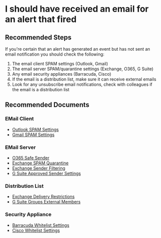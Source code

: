 <properties
    pageTitle="I should have received an email for an alert that fired"
    description="General troubleshooting guide for missing email from alerts."
    infoBubbleText="Some suggestions have been found to help solve your missing email issue quicker."
    service="microsoft.insights"
    resource="components"
    authors="debugthings"
    ms.author="jamdavi"
    articleId="insights_missingemail_diagnostic"
    diagnosticScenario="ApplicationInsightsMissingEmailDiagnostic"
    selfHelpType="diagnostics"
    productPesIds="15693"
    supportTopicIds=""
    cloudEnvironments="public, Fairfax"
 />
# I should have received an email for an alert that fired

## **Recommended Steps**

If you're certain that an alert has generated an event but has not sent an email notification you should check the following:

1. The email client SPAM settings (Outlook, Gmail)
2. The email server SPAM/quarantine settings (Exchange, O365, G Suite)
3. Any email security appliances (Barracuda, Cisco)
4. If the email is a distribution list, make sure it can receive external emails
5. Look for any unsubscribe email notifications, check with colleagues if the email is a distribution list

## **Recommended Documents**

### EMail Client

* [Outlook SPAM Settings](https://support.office.com/article/overview-of-the-junk-email-filter-5ae3ea8e-cf41-4fa0-b02a-3b96e21de089)<br>
* [Gmail SPAM Settings](https://support.google.com/mail/answer/6579?hl=en)<br>

### EMail Server

* [O365 Safe Sender](https://docs.microsoft.com/office365/SecurityCompliance/create-safe-sender-lists-in-office-365)<br>
* [Exchange SPAM Quarantine](https://docs.microsoft.com/Exchange/antispam-and-antimalware/antispam-protection/spam-quarantine)<br>
* [Exchange Sender Filtering](https://docs.microsoft.com/Exchange/antispam-and-antimalware/antispam-protection/sender-filtering)<br>
* [G Suite Approved Sender Settings](https://support.google.com/a/answer/2368132)<br>

### Distribution List

* [Exchange Delivery Restrictions](https://docs.microsoft.com/Exchange/recipients/user-mailboxes/message-delivery-restrictions#use-the-eac-to-place-message-delivery-restrictions)<br>
* [G Suite Groups External Members](https://support.google.com/a/answer/167097)<br>

### Security Appliance

* [Barracuda Whitelist Settings](https://campus.barracuda.com/product/websecurityservice/doc/6553671/whitelist-and-blacklist-rules/)<br>
* [Cisco Whitelist Settings](https://www.cisco.com/c/en/us/support/docs/security/email-security-appliance/118585-qa-esa-00.html)

